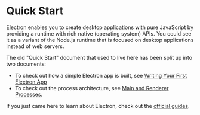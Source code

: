 # Quick Start

Electron enables you to create desktop applications with pure JavaScript by
providing a runtime with rich native (operating system) APIs. You could see it
as a variant of the Node.js runtime that is focused on desktop applications
instead of web servers.

The old "Quick Start" document that used to live here has been split up into
two documents:

* To check out how a simple Electron app is built, see
[Writing Your First Electron App][first-app]
* To check out the process architecture, see
[Main and Renderer Processes][processes].

If you just came here to learn about Electron, check out the
[official guides][tutorial].

[first-app]: ./first-app.md
[processes]: ./application-architecture.md#main-and-renderer-processes
[tutorial]: ../tutorial.md

